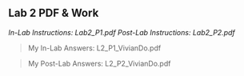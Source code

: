 ## Lab 2 PDF & Work

*In-Lab Instructions: Lab2_P1.pdf*
*Post-Lab Instructions: Lab2_P2.pdf*

>My In-Lab Answers: L2_P1_VivianDo.pdf

>My Post-Lab Answers: L2_P2_VivianDo.pdf
